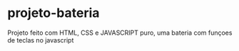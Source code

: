 # projeto-bateria
Projeto feito com HTML, CSS e JAVASCRIPT puro, uma bateria com funçoes de teclas no javascript
